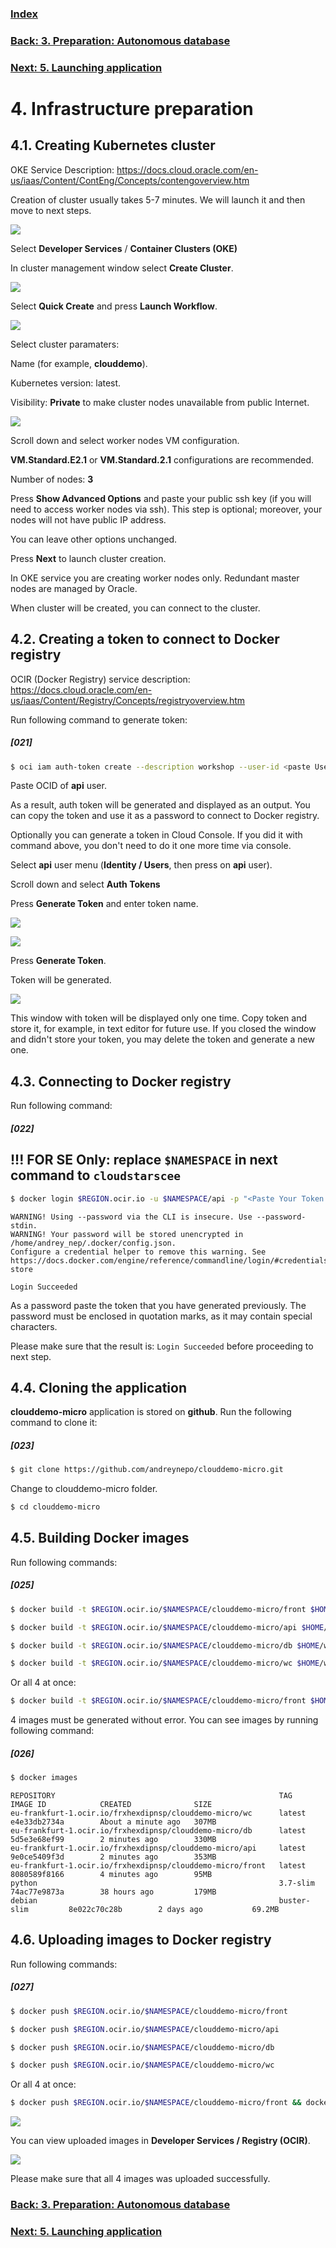 ### [Index](index.md)

### [Back: 3. Preparation: Autonomous database](p3.md)

### [Next: 5. Launching application](p5.md)
# 4. Infrastructure preparation

## 4.1. Creating Kubernetes cluster

OKE Service Description: https://docs.cloud.oracle.com/en-us/iaas/Content/ContEng/Concepts/contengoverview.htm

Creation of cluster usually takes 5-7 minutes. We will launch it and then move to next steps.

![](media/p4/image1.png)

Select **Developer Services** / **Container Clusters (OKE)**

In cluster management window select **Create Cluster**.

![](media/p4/image2.png)

Select **Quick Create** and press **Launch Workflow**.

![](media/p4/image3.png)

Select cluster paramaters:

Name (for example, **clouddemo**).

Kubernetes version: latest.

Visibility: **Private** to make cluster nodes unavailable from public Internet.

![](media/p4/image4.png)

Scroll down and select worker nodes VM configuration.

**VM.Standard.E2.1** or **VM.Standard.2.1** configurations are recommended.

Number of nodes: **3**

Press **Show Advanced Options** and paste your public ssh key (if you will need to access worker nodes via ssh). This step is optional; moreover, your nodes will not have public IP address.

You can leave other options unchanged.

Press **Next** to launch cluster creation.

In OKE service you are creating worker nodes only. Redundant master nodes are managed by Oracle.

When cluster will be created, you can connect to the cluster.

## 4.2. Creating a token to connect to Docker registry

OCIR (Docker Registry) service description: <https://docs.cloud.oracle.com/en-us/iaas/Content/Registry/Concepts/registryoverview.htm>

Run following command to generate token:

##### [021]

```bash
$ oci iam auth-token create --description workshop --user-id <paste User OCID here> |jq ".data.token"
```

Paste OCID  of **api** user.

As a result, auth token will be generated and displayed as an output. You can copy the token and use it as a password to connect to Docker registry.

Optionally you can generate a token in Cloud Console. If you did it with command above, you don't need to do it one more time via console.

Select **api** user menu (**Identity / Users**, then press on **api** user).

Scroll down and select **Auth Tokens**

Press **Generate Token** and enter token name.

![](media/p4/image5.png)

![](media/p4/image6.png)

Press **Generate Token**.

Token will be generated.

![](media/p4/image7.png)

This window with token will be displayed only one time. Copy token and store it, for example, in text editor for future use. If you closed the window and didn't store your token, you may delete the token and generate a new one.

## 4.3. Connecting to Docker registry

Run following command:

##### [022]

## !!! FOR SE Only: replace `$NAMESPACE` in next command to `cloudstarscee` 

```bash
$ docker login $REGION.ocir.io -u $NAMESPACE/api -p "<Paste Your Token Here>"
```

```
WARNING! Using --password via the CLI is insecure. Use --password-stdin.
WARNING! Your password will be stored unencrypted in /home/andrey_nep/.docker/config.json.
Configure a credential helper to remove this warning. See
https://docs.docker.com/engine/reference/commandline/login/#credentials-store

Login Succeeded
```

As a password paste the token that you have generated previously. The password must be enclosed in quotation marks, as it may contain special characters.

Please make sure that the result is: `Login Succeeded` before proceeding to next step.

## 4.4. Cloning the application

**clouddemo-micro** application is stored on **github**. Run the following command to clone it:

##### [023]

```bash
$ git clone https://github.com/andreynepo/clouddemo-micro.git
```

Change to clouddemo-micro folder.

```bash
$ cd clouddemo-micro
```

## 4.5. Building Docker images

Run following commands:

##### [025]

```bash
$ docker build -t $REGION.ocir.io/$NAMESPACE/clouddemo-micro/front $HOME/workshop/clouddemo-micro/clouddemo-front/docker/
```

```bash
$ docker build -t $REGION.ocir.io/$NAMESPACE/clouddemo-micro/api $HOME/workshop/clouddemo-micro/clouddemo-api/docker/
```

```bash
$ docker build -t $REGION.ocir.io/$NAMESPACE/clouddemo-micro/db $HOME/workshop/clouddemo-micro/clouddemo-db/docker/
```

```bash
$ docker build -t $REGION.ocir.io/$NAMESPACE/clouddemo-micro/wc $HOME/workshop/clouddemo-micro/clouddemo-wc/docker/
```

Or all 4 at once:

```bash
$ docker build -t $REGION.ocir.io/$NAMESPACE/clouddemo-micro/front $HOME/workshop/clouddemo-micro/clouddemo-front/docker/ && docker build -t $REGION.ocir.io/$NAMESPACE/clouddemo-micro/api $HOME/workshop/clouddemo-micro/clouddemo-api/docker/ && docker build -t $REGION.ocir.io/$NAMESPACE/clouddemo-micro/db $HOME/workshop/clouddemo-micro/clouddemo-db/docker/ && docker build -t $REGION.ocir.io/$NAMESPACE/clouddemo-micro/wc $HOME/workshop/clouddemo-micro/clouddemo-wc/docker/
```

4 images must be generated without error. You can see images by running following command:

##### [026]

```bash
$ docker images
```

```
REPOSITORY                                                  TAG                 IMAGE ID            CREATED              SIZE
eu-frankfurt-1.ocir.io/frxhexdipnsp/clouddemo-micro/wc      latest              e4e33db2734a        About a minute ago   307MB
eu-frankfurt-1.ocir.io/frxhexdipnsp/clouddemo-micro/db      latest              5d5e3e68ef99        2 minutes ago        330MB
eu-frankfurt-1.ocir.io/frxhexdipnsp/clouddemo-micro/api     latest              9e0ce5409f3d        2 minutes ago        353MB
eu-frankfurt-1.ocir.io/frxhexdipnsp/clouddemo-micro/front   latest              8080589f8166        4 minutes ago        95MB
python                                                      3.7-slim            74ac77e9873a        38 hours ago         179MB
debian                                                      buster-slim         8e022c70c28b        2 days ago           69.2MB
```

## 4.6. Uploading images to Docker registry

Run following commands:

##### [027]

```bash
$ docker push $REGION.ocir.io/$NAMESPACE/clouddemo-micro/front
```

```bash
$ docker push $REGION.ocir.io/$NAMESPACE/clouddemo-micro/api
```

```bash
$ docker push $REGION.ocir.io/$NAMESPACE/clouddemo-micro/db
```

```bash
$ docker push $REGION.ocir.io/$NAMESPACE/clouddemo-micro/wc
```

Or all 4 at once:

```bash
$ docker push $REGION.ocir.io/$NAMESPACE/clouddemo-micro/front && docker push $REGION.ocir.io/$NAMESPACE/clouddemo-micro/api && docker push $REGION.ocir.io/$NAMESPACE/clouddemo-micro/db && docker push $REGION.ocir.io/$NAMESPACE/clouddemo-micro/wc
```



![](media/p4/image9.png)

You can view uploaded images  in **Developer Services / Registry (OCIR)**.

![](media/p4/image10.png)

Please make sure that all 4 images was uploaded successfully.

### [Back: 3. Preparation: Autonomous database](p3.md)

### [Next: 5. Launching application](p5.md)